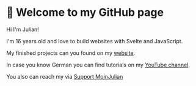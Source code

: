 # :wave: Welcome to my GitHub page

Hi I'm Julian!

I'm 16 years old and love to build websites with Svelte and JavaScript.

My finished projects can you found on my [website](https://moinjulian.com). 

In case you know German you can find tutorials on my [YouTube channel](https://www.youtube.com/@moinjulian).

You also can reach my via [Support MoinJulian](support@moinjulian.com)
